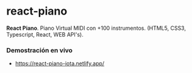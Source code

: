 # react-piano

__React Piano__. Piano Virtual MIDI con +100 instrumentos. (HTML5, CSS3, Typescript, React, WEB API's).

### Demostración en vivo

* https://react-piano-iota.netlify.app/